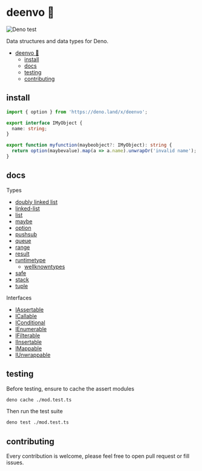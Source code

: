 # deenvo 🦕

![Deno test](https://github.com/OctoD/deenvo/workflows/Deno%20test/badge.svg)

Data structures and data types for Deno.

- [deenvo 🦕](#deenvo-)
  - [install](#install)
  - [docs](#docs)
  - [testing](#testing)
  - [contributing](#contributing)

## install

```ts
import { option } from 'https://deno.land/x/deenvo';

export interface IMyObject {
  name: string;
}

export function myfunction(maybeobject?: IMyObject): string {
  return option(maybevalue).map(a => a.name).unwrapOr('invalid name');
}
```

## docs

Types

- [doubly linked list](doubly-linked-list.ts.md)
- [linked-list](linked-list.ts.md)
- [list](list.ts.md)
- [maybe](maybe.ts.md)
- [option](option.ts.md)
- [pushsub](pushsub.ts.md)
- [queue](queue.ts.md)
- [range](range.ts.md)
- [result](result.ts.md)
- [runtimetype](runtimetype.ts.md)
  - [wellknowntypes](runtimetypes.wellknown.ts.md)
- [safe](safe.ts.md)
- [stack](stack.ts.md)
- [tuple](tuple.ts.md)

Interfaces

- [IAssertable](IAssertable.ts.md)
- [ICallable](ICallable.ts.md)
- [IConditional](IConditional.ts.md)
- [IEnumerable](IEnumerable.ts.md)
- [IFilterable](IFilterable.ts.md)
- [IInsertable](IInsertable.ts.md)
- [IMappable](IMappable.ts.md)
- [IUnwrappable](IUnwrappable.ts.md)

## testing

Before testing, ensure to cache the assert modules

```bash
deno cache ./mod.test.ts
```

Then run the test suite

```bash
deno test ./mod.test.ts
```

## contributing

Every contribution is welcome, please feel free to open pull request or fill issues.